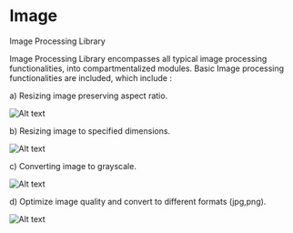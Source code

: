 # Image
Image Processing Library

Image Processing Library encompasses all typical image processing functionalities, into compartmentalized modules.
Basic Image processing functionalities are included, which include :



a)  Resizing image preserving aspect ratio.

![Alt text](/ramirorodriguez123/Image/tree/master/screenshots/s_resizeyes.PNG?raw=true "Optional Title")

b)  Resizing image to specified dimensions.

![Alt text](/ramirorodriguez123/Image/tree/master/screenshots/s_resizeno.PNG?raw=true "Optional Title")

c)  Converting image to grayscale.

![Alt text](/ramirorodriguez123/Image/tree/master/screenshots/s_grayscale.PNG?raw=true "Optional Title")

d)  Optimize image quality and convert to different formats (jpg,png).

![Alt text](/ramirorodriguez123/Image/tree/master/screenshots/s_convert.PNG?raw=true "Optional Title")
